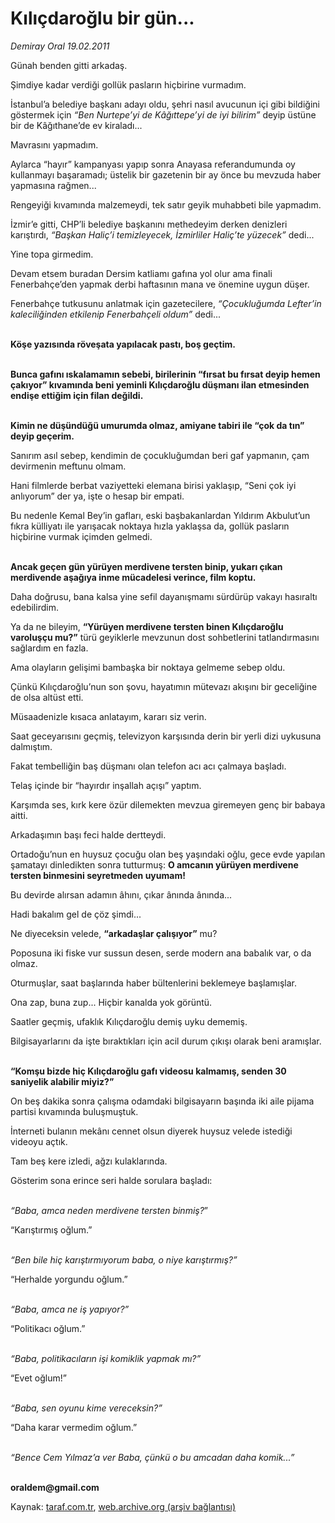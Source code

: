 # Kılıçdaroğlu bir gün...

*Demiray Oral 19.02.2011*

<div class="yazi"><p>Günah benden gitti arkadaş.</p>
<p>Şimdiye kadar verdiği gollük pasların hiçbirine vurmadım.</p>
<p>İstanbul’a belediye başkanı adayı oldu, şehri nasıl avucunun içi gibi bildiğini göstermek için <i>“Ben Nurtepe’yi de Kâğıttepe’yi de iyi bilirim”</i> deyip üstüne bir de Kâğıthane’de ev kiraladı... </p>
<p>Mavrasını yapmadım.</p>
<p>Aylarca “hayır” kampanyası yapıp sonra Anayasa referandumunda oy kullanmayı başaramadı; üstelik bir gazetenin bir ay önce bu mevzuda haber yapmasına rağmen...</p>
<p>Rengeyiği kıvamında malzemeydi, tek satır geyik muhabbeti bile yapmadım.</p>
<p>İzmir’e gitti, CHP’li belediye başkanını methedeyim derken denizleri karıştırdı, <i>“Başkan Haliç’i temizleyecek, İzmirliler Haliç’te yüzecek”</i> dedi...</p>
<p>Yine topa girmedim.</p>
<p>Devam etsem buradan Dersim katliamı gafına yol olur ama finali Fenerbahçe’den yapmak derbi haftasının mana ve önemine uygun düşer.</p>
<p>Fenerbahçe tutkusunu anlatmak için gazetecilere, <i>“Çocukluğumda Lefter’in kaleciliğinden etkilenip Fenerbahçeli oldum”</i> dedi...</p>
<p><b><br/>Köşe yazısında röveşata yapılacak pastı, boş geçtim.</b></p>
<p><b><br/>Bunca gafını ıskalamamın sebebi, birilerinin “fırsat bu fırsat deyip hemen çakıyor” kıvamında beni yeminli Kılıçdaroğlu düşmanı ilan etmesinden endişe ettiğim için filan değildi.</b></p>
<p><b><br/>Kimin ne düşündüğü umurumda olmaz, amiyane tabiri ile “çok da tın” deyip geçerim.</b></p>
<p>Sanırım asıl sebep, kendimin de çocukluğumdan beri gaf yapmanın, çam devirmenin meftunu olmam.</p>
<p>Hani filmlerde berbat vaziyetteki elemana birisi yaklaşıp, “Seni çok iyi anlıyorum” der ya, işte o hesap bir empati.</p>
<p>Bu nedenle Kemal Bey’in gafları, eski başbakanlardan Yıldırım Akbulut’un fıkra külliyatı ile yarışacak noktaya hızla yaklaşsa da, gollük pasların hiçbirine vurmak içimden gelmedi.</p>
<p><b><br/>Ancak geçen gün yürüyen merdivene tersten binip, yukarı çıkan merdivende aşağıya inme mücadelesi verince, film koptu.</b></p>
<p>Daha doğrusu, bana kalsa yine sefil dayanışmamı sürdürüp vakayı hasıraltı edebilirdim.</p>
<p>Ya da ne bileyim, <b>“Yürüyen merdivene tersten binen Kılıçdaroğlu varoluşçu mu?”</b> türü geyiklerle mevzunun dost sohbetlerini tatlandırmasını sağlardım en fazla.</p>
<p>Ama olayların gelişimi bambaşka bir noktaya gelmeme sebep oldu.</p>
<p>Çünkü Kılıçdaroğlu’nun son şovu, hayatımın mütevazı akışını bir geceliğine de olsa altüst etti.</p>
<p>Müsaadenizle kısaca anlatayım, kararı siz verin.</p>
<p>Saat geceyarısını geçmiş, televizyon karşısında derin bir yerli dizi uykusuna dalmıştım.</p>
<p>Fakat tembelliğin baş düşmanı olan telefon acı acı çalmaya başladı.</p>
<p>Telaş içinde bir “hayırdır inşallah açışı” yaptım.</p>
<p>Karşımda ses, kırk kere özür dilemekten mevzua giremeyen genç bir babaya aitti.</p>
<p>Arkadaşımın başı feci halde dertteydi.</p>
<p>Ortadoğu’nun en huysuz çocuğu olan beş yaşındaki oğlu, gece evde yapılan şamatayı dinledikten sonra tutturmuş: <b>O amcanın yürüyen merdivene tersten binmesini seyretmeden uyumam!</b></p>
<p>Bu devirde alırsan adamın âhını, çıkar ânında ânında...</p>
<p>Hadi bakalım gel de çöz şimdi...</p>
<p>Ne diyeceksin velede, <b>“arkadaşlar çalışıyor”</b> mu?</p>
<p>Poposuna iki fiske vur sussun desen, serde modern ana babalık var, o da olmaz.</p>
<p>Oturmuşlar, saat başlarında haber bültenlerini beklemeye başlamışlar.</p>
<p>Ona zap, buna zup... Hiçbir kanalda yok görüntü.</p>
<p>Saatler geçmiş, ufaklık Kılıçdaroğlu demiş uyku dememiş.</p>
<p>Bilgisayarlarını da işte bıraktıkları için acil durum çıkışı olarak beni aramışlar.</p>
<p><b><br/>“Komşu bizde hiç Kılıçdaroğlu gafı videosu kalmamış, senden 30 saniyelik alabilir miyiz?”</b></p>
<p>On beş dakika sonra çalışma odamdaki bilgisayarın başında iki aile pijama partisi kıvamında buluşmuştuk.</p>
<p>İnterneti bulanın mekânı cennet olsun diyerek huysuz velede istediği videoyu açtık.</p>
<p>Tam beş kere izledi, ağzı kulaklarında.</p>
<p>Gösterim sona erince seri halde sorulara başladı: </p>
<p><i><br/>“Baba, amca neden merdivene tersten binmiş?</i>”</p>
<p>“Karıştırmış oğlum.”</p>
<p><i><br/>“Ben bile hiç karıştırmıyorum baba, o niye karıştırmış?”</i></p>
<p>“Herhalde yorgundu oğlum.”</p>
<p><i><br/>“Baba, amca ne iş yapıyor?”</i></p>
<p>“Politikacı oğlum.”</p>
<p><i><br/>“Baba, politikacıların işi komiklik yapmak mı?”</i></p>
<p>“Evet oğlum!”</p>
<p><i><br/>“Baba, sen oyunu kime vereceksin?”</i></p>
<p>“Daha karar vermedim oğlum.”</p>
<p><i><br/>“Bence Cem Yılmaz’a ver Baba, çünkü o bu amcadan daha komik...”</i></p>
<p><b><br/>oraldem@gmail.com</b></p>
</div>

Kaynak: [taraf.com.tr](http://www.taraf.com.tr/demiray-oral/makale-kilicdaroglu-bir-gun.htm), [web.archive.org (arşiv bağlantısı)](http://web.archive.org/web/20131103002445/http://www.taraf.com.tr/demiray-oral/makale-kilicdaroglu-bir-gun.htm)
